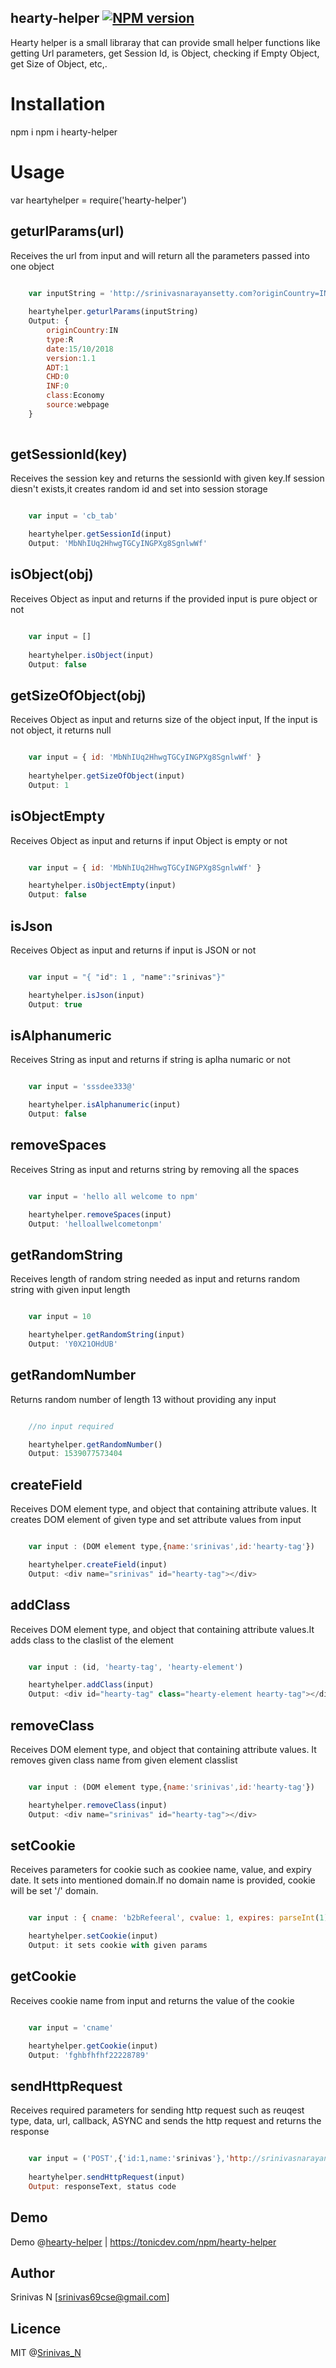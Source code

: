 ## hearty-helper [![NPM version](https://img.shields.io/npm/v/hearty-helper.svg)](https://www.npmjs.com/package/hearty-helper)

Hearty helper is a small libraray that can provide small helper functions like getting Url parameters, get Session Id, is Object, checking if Empty Object, get Size of Object, etc,.


# Installation

npm i npm i hearty-helper


# Usage 

var heartyhelper = require('hearty-helper')


## geturlParams(url)

Receives the url from input and will return all the parameters passed into one object
```javascript

    var inputString = 'http://srinivasnarayansetty.com?originCountry=IN&type=R&date=15/10/2018&version=1.1&ADT=1&CHD=0&INF=0&class=Economy&source=webpage'
 
    heartyhelper.geturlParams(inputString)
    Output: {
        originCountry:IN
        type:R
        date:15/10/2018
        version:1.1
        ADT:1
        CHD:0
        INF:0
        class:Economy
        source:webpage
    }
  
 ```


## getSessionId(key)

Receives the session key and returns the sessionId with given key.If session diesn't exists,it creates random id and set into session storage
```javascript

    var input = 'cb_tab'

    heartyhelper.getSessionId(input)
    Output: 'MbNhIUq2HhwgTGCyINGPXg8SgnlwWf'

 ```


## isObject(obj)

Receives Object as input and returns if the provided input is pure object or not
```javascript

    var input = []
    
    heartyhelper.isObject(input)
    Output: false

```


## getSizeOfObject(obj)

Receives Object as input and returns size of the object input, If the input is not object, it returns null
```javascript

    var input = { id: 'MbNhIUq2HhwgTGCyINGPXg8SgnlwWf' }
    
    heartyhelper.getSizeOfObject(input)
    Output: 1

```


## isObjectEmpty

Receives Object as input and returns if input Object is empty or not
```javascript

    var input = { id: 'MbNhIUq2HhwgTGCyINGPXg8SgnlwWf' }

    heartyhelper.isObjectEmpty(input)
    Output: false

```


## isJson

Receives Object as input and returns if input is JSON or not
```javascript

    var input = "{ "id": 1 , "name":"srinivas"}"

    heartyhelper.isJson(input)
    Output: true

```


## isAlphanumeric

Receives String as input and returns if string is aplha numaric or not
```javascript

    var input = 'sssdee333@'

    heartyhelper.isAlphanumeric(input)
    Output: false

```


## removeSpaces

Receives String as input and returns string by removing all the spaces 
```javascript

    var input = 'hello all welcome to npm'

    heartyhelper.removeSpaces(input)
    Output: 'helloallwelcometonpm'

```


## getRandomString

Receives length of random string needed as input and returns random string with given input length
```javascript

    var input = 10

    heartyhelper.getRandomString(input)
    Output: 'Y0X21OHdUB'

```


## getRandomNumber

Returns random number of length 13 without providing any input
```javascript

    //no input required

    heartyhelper.getRandomNumber()
    Output: 1539077573404

```


## createField

Receives DOM element type, and object that containing attribute values. It creates DOM element of given type and set attribute values from input
```javascript

    var input : (DOM element type,{name:'srinivas',id:'hearty-tag'})

    heartyhelper.createField(input)
    Output: <div name="srinivas" id="hearty-tag"></div>

```


## addClass

Receives DOM element type, and object that containing attribute values.It adds class to the claslist of the element
```javascript

    var input : (id, 'hearty-tag', 'hearty-element')

    heartyhelper.addClass(input)
    Output: <div id="hearty-tag" class="hearty-element hearty-tag"></div>

```


## removeClass

Receives DOM element type, and object that containing attribute values. It removes given class name from given element classlist
```javascript

    var input : (DOM element type,{name:'srinivas',id:'hearty-tag'})

    heartyhelper.removeClass(input)
    Output: <div name="srinivas" id="hearty-tag"></div>

```


## setCookie

Receives parameters for cookie such as cookiee name, value, and expiry date. It sets into mentioned domain.If no domain name is provided, cookie will be set '/' domain.  
```javascript

    var input : { cname: 'b2bRefeeral', cvalue: 1, expires: parseInt(1) }

    heartyhelper.setCookie(input)
    Output: it sets cookie with given params

```


## getCookie

Receives cookie name from input and returns the value of the cookie  
```javascript

    var input = 'cname'

    heartyhelper.getCookie(input)
    Output: 'fghbfhfhf22228789'

```


## sendHttpRequest

Receives required parameters for sending http request such as reuqest type, data, url, callback, ASYNC and sends the http request and returns the response
```javascript

    var input = ('POST',{'id:1,name:'srinivas'},'http://srinivasnarayansetty.com/getData',setBotResponse,true)
    
    heartyhelper.sendHttpRequest(input)
    Output: responseText, status code

```

## Demo
Demo @[hearty-helper](https://tonicdev.com/npm/hearty-helper)
| https://tonicdev.com/npm/hearty-helper

## Author
Srinivas N [srinivas69cse@gmail.com]

## Licence
MIT @[Srinivas_N](srinivasnarayansetty.com/)














<!-- [![Coverage Status](https://coveralls.io/repos/github/SrinivasNarayansetty/hearty-helper/badge.svg)](https://coveralls.io/github/SrinivasNarayansetty/hearty-helper) -->
